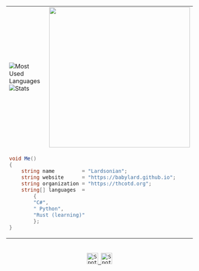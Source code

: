<div align="center">
  <table>
    <tr>
      <td>
        <img
          src="https://github-readme-stats.vercel.app/api/top-langs/?username=babylard&layout=compact&theme=gruvbox&text_color=cdd6f4&hide_border=true&langs_count=4&bg_color=00000000"
          alt="Most Used Languages"
        />
        <br />
        <img
          src="https://github-readme-stats.vercel.app/api?username=babylard&show_icons=true&theme=gruvbox&bg_color=00000000&hide_border=true"
          alt="Stats"
        />
      </td>
      <td>
        <a href="https://spotify-github-profile.kittinanx.com/api/view?uid=316ybo5nksks47xs5jkcxkvmeueu&redirect=true" target="_self" title="Open In Spotify">
          <img
            src="https://spotify-github-profile.kittinanx.com/api/view?uid=316ybo5nksks47xs5jkcxkvmeueu&cover_image=true&theme=default&show_offline=false&background_color=00000000&interchange=false&bar_color=53b14f&bar_color_cover=true"
            style="height: 380px"
          />
        </a>
      </td>
    </tr>
    <tr>
      <td colspan="2">
        <div align="left">
          
<!--START_SECTION:waka-->
```c#
void Me()
{
    string name         = "Lardsonian";
    string website      = "https://babylard.github.io";
    string organization = "https://thcotd.org";
    string[] languages  =
        {
        "C#",
        " Python",
        "Rust (learning)"
        };
}
```
<!--END_SECTION:waka-->

  </div></td></tr>
  </table>

  <h1></h1>

  <kbd
    ><a href="https://open.spotify.com/user/316ybo5nksks47xs5jkcxkvmeueu">
      <img
        src="https://img.shields.io/badge/Profile-1db954?logo=spotify&logoColor=white&style=for-the-badge"
        alt="Spotify Profile"
        height="30"
      />
      <a href="https://discord.com/users/1154190148876116029">
      <img
        src="https://img.shields.io/badge/Profile-1db954?logo=Discord&logoColor=white&color=7785cc&style=for-the-badge"
        alt="Spotify Profile"
        height="30"
      />
  ></kbd>
</div>